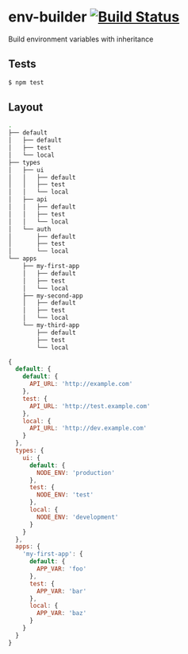 env-builder [![Build Status](https://travis-ci.org/camshaft/node-env-builder.svg)](https://travis-ci.org/camshaft/node-env-builder)
===========

Build environment variables with inheritance

Tests
-----

```sh
$ npm test
```

Layout
------

```sh
.
├── default
│   ├── default
│   ├── test
│   └── local
├── types
│   ├── ui
│   │   ├── default
│   │   ├── test
│   │   └── local
│   ├── api
│   │   ├── default
│   │   ├── test
│   │   └── local
│   └── auth
│       ├── default
│       ├── test
│       └── local
└── apps
    ├── my-first-app
    │   ├── default
    │   ├── test
    │   └── local
    ├── my-second-app
    │   ├── default
    │   ├── test
    │   └── local
    └── my-third-app
        ├── default
        ├── test
        └── local
```

```js
{
  default: {
    default: {
      API_URL: 'http://example.com'
    },
    test: {
      API_URL: 'http://test.example.com'
    },
    local: {
      API_URL: 'http://dev.example.com'
    }
  },
  types: {
    ui: {
      default: {
        NODE_ENV: 'production'
      },
      test: {
        NODE_ENV: 'test'
      },
      local: {
        NODE_ENV: 'development'
      }
    }
  },
  apps: {
    'my-first-app': {
      default: {
        APP_VAR: 'foo'
      },
      test: {
        APP_VAR: 'bar'
      },
      local: {
        APP_VAR: 'baz'
      }
    }
  }
}
```
